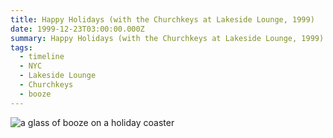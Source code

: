 ```yaml
---
title: Happy Holidays (with the Churchkeys at Lakeside Lounge, 1999)
date: 1999-12-23T03:00:00.000Z
summary: Happy Holidays (with the Churchkeys at Lakeside Lounge, 1999)
tags:
  - timeline
  - NYC
  - Lakeside Lounge 
  - Churchkeys 
  - booze
---
```

![a glass of booze on a holiday coaster](/static/img/happy-holidays-lakeside-lounge.jpg "Happy Holidays (with the Churchkeys at Lakeside Lounge, 1999)")